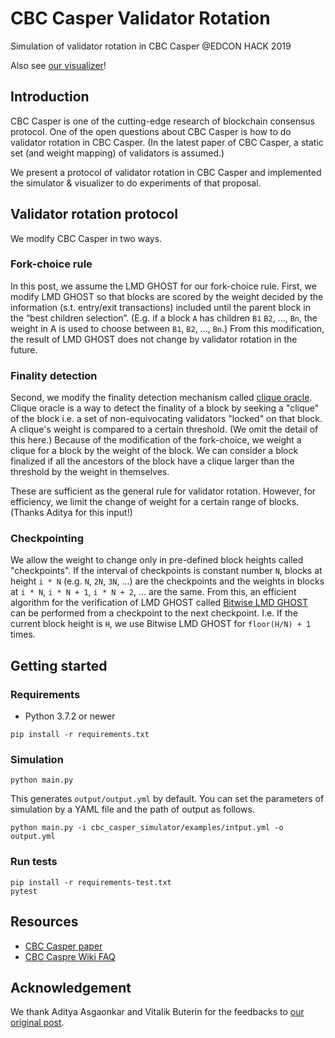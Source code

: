 # CBC Casper Validator Rotation

Simulation of validator rotation in CBC Casper @EDCON HACK 2019

Also see [our visualizer](https://github.com/akinama/cbc-validator-rotation-visualizer)!

## Introduction
CBC Casper is one of the cutting-edge research of blockchain consensus protocol.
One of the open questions about CBC Casper is how to do validator rotation in CBC Casper.
(In the latest paper of CBC Casper, a static set (and weight mapping) of validators is assumed.)

We present a protocol of validator rotation in CBC Casper and implemented the simulator & visualizer to do experiments of that proposal.

## Validator rotation protocol
We modify CBC Casper in two ways. 

### Fork-choice rule
In this post, we assume the LMD GHOST for our fork-choice rule.
First, we modify LMD GHOST so that blocks are scored by the weight decided by the information (s.t. entry/exit transactions) included until the parent block in the “best children selection”.
(E.g. if a block `A` has children `B1` `B2`, ..., `Bn`, the weight in A is used to choose between `B1`, `B2`, ..., `Bn`.)
From this modification, the result of LMD GHOST does not change by validator rotation in the future.

### Finality detection 
Second, we modify the finality detection mechanism called [clique oracle](https://github.com/ethereum/cbc-casper/wiki/FAQ#clique-oracle).
Clique oracle is a way to detect the finality of a block by seeking a "clique" of the block i.e. a set of non-equivocating validators "locked" on that block.
A clique's weight is compared to a certain threshold. (We omit the detail of this here.) 
Because of the modification of the fork-choice, we weight a clique for a block by the weight of the block.
We can consider a block finalized if all the ancestors of the block have a clique larger than the threshold by the weight in themselves.

These are sufficient as the general rule for validator rotation.
However, for efficiency, we limit the change of weight for a certain range of blocks.
(Thanks Aditya for this input!)
### Checkpointing
We allow the weight to change only in pre-defined block heights called "checkpoints".
If the interval of checkpoints is constant number `N`, blocks at height `i * N` (e.g. `N`, `2N`, `3N`, ...) are the checkpoints and the weights in blocks at `i * N`,  `i * N + 1`, `i * N + 2`, ... are the same.
From this, an efficient algorithm for the verification of LMD GHOST called [Bitwise LMD GHOST](https://medium.com/@aditya.asgaonkar/bitwise-lmd-ghost-an-efficient-cbc-casper-fork-choice-rule-6db924e57d1f) can be performed from a checkpoint to the next checkpoint.
I.e. If the current block height is `H`, we use Bitwise LMD GHOST for `floor(H/N) + 1` times. 


## Getting started
### Requirements
* Python 3.7.2 or newer

```
pip install -r requirements.txt
```

### Simulation
```
python main.py
```

This generates `output/output.yml` by default.
You can set the parameters of simulation by a YAML file and the path of output as follows. 

```
python main.py -i cbc_casper_simulator/examples/intput.yml -o output.yml
```

### Run tests

```
pip install -r requirements-test.txt
pytest
```
 
 
## Resources
- [CBC Casper paper](https://github.com/cbc-casper/cbc-casper-paper)
- [CBC Caspre Wiki FAQ](https://github.com/ethereum/cbc-casper/wiki/FAQ)

## Acknowledgement
We thank Aditya Asgaonkar and Vitalik Buterin for the feedbacks to [our original post](https://ethresear.ch/t/validator-rotation-in-cbc-casper/5200).
